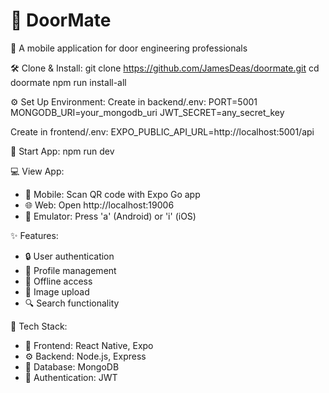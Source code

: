 # 🚪 DoorMate

📱 A mobile application for door engineering professionals

🛠️ Clone & Install:
git clone https://github.com/JamesDeas/doormate.git
cd doormate
npm run install-all

⚙️ Set Up Environment:
Create in backend/.env:
PORT=5001
MONGODB_URI=your_mongodb_uri
JWT_SECRET=any_secret_key

Create in frontend/.env:
EXPO_PUBLIC_API_URL=http://localhost:5001/api

🚀 Start App:
npm run dev

💻 View App:
- 📱 Mobile: Scan QR code with Expo Go app
- 🌐 Web: Open http://localhost:19006
- 📱 Emulator: Press 'a' (Android) or 'i' (iOS)

✨ Features:
- 🔒 User authentication
- 👤 Profile management
- 💾 Offline access
- 📸 Image upload
- 🔍 Search functionality

🔧 Tech Stack:
- 📱 Frontend: React Native, Expo
- ⚙️ Backend: Node.js, Express
- 💾 Database: MongoDB
- 🔑 Authentication: JWT

